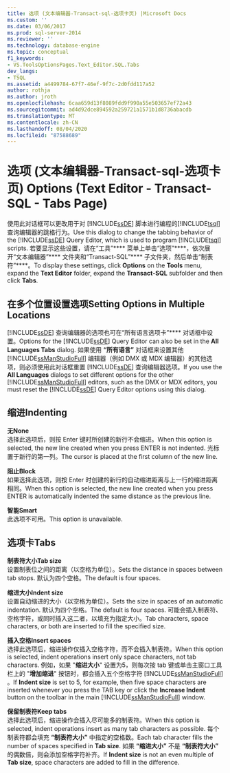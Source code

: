 ```yaml
---
title: 选项 (文本编辑器-Transact-sql-选项卡页) |Microsoft Docs
ms.custom: ''
ms.date: 03/06/2017
ms.prod: sql-server-2014
ms.reviewer: ''
ms.technology: database-engine
ms.topic: conceptual
f1_keywords:
- VS.ToolsOptionsPages.Text_Editor.SQL.Tabs
dev_langs:
- TSQL
ms.assetid: a4499784-67f7-46ef-9f7c-2d0fdd117a52
author: rothja
ms.author: jroth
ms.openlocfilehash: 6caa659d13f8089fdd9f990a55e503657ef72a43
ms.sourcegitcommit: ad4d92dce894592a259721a1571b1d8736abacdb
ms.translationtype: MT
ms.contentlocale: zh-CN
ms.lasthandoff: 08/04/2020
ms.locfileid: "87588689"
---
```

# <a name="options-text-editor---transact-sql---tabs-page"></a><span data-ttu-id="258cd-102">选项 (文本编辑器-Transact-sql-选项卡页) </span><span class="sxs-lookup"><span data-stu-id="258cd-102">Options (Text Editor - Transact-SQL - Tabs Page)</span></span>
  <span data-ttu-id="258cd-103">使用此对话框可以更改用于对 [!INCLUDE[ssDE](../includes/ssde-md.md)] 脚本进行编程的[!INCLUDE[tsql](../includes/tsql-md.md)]查询编辑器的跳格行为。</span><span class="sxs-lookup"><span data-stu-id="258cd-103">Use this dialog to change the tabbing behavior of the [!INCLUDE[ssDE](../includes/ssde-md.md)] Query Editor, which is used to program [!INCLUDE[tsql](../includes/tsql-md.md)] scripts.</span></span> <span data-ttu-id="258cd-104">若要显示这些设置，请在“工具”\*\*\*\* 菜单上单击“选项”\*\*\*\*，依次展开“文本编辑器”\*\*\*\* 文件夹和“Transact-SQL”\*\*\*\* 子文件夹，然后单击“制表符”\*\*\*\*。</span><span class="sxs-lookup"><span data-stu-id="258cd-104">To display these settings, click **Options** on the **Tools** menu, expand the **Text Editor** folder, expand the **Transact-SQL** subfolder and then click **Tabs**.</span></span>  
  
## <a name="setting-options-in-multiple-locations"></a><span data-ttu-id="258cd-105">在多个位置设置选项</span><span class="sxs-lookup"><span data-stu-id="258cd-105">Setting Options in Multiple Locations</span></span>  
 <span data-ttu-id="258cd-106">[!INCLUDE[ssDE](../includes/ssde-md.md)] 查询编辑器的选项也可在“所有语言选项卡”\*\*\*\* 对话框中设置。</span><span class="sxs-lookup"><span data-stu-id="258cd-106">Options for the [!INCLUDE[ssDE](../includes/ssde-md.md)] Query Editor can also be set in the **All Languages Tabs** dialog.</span></span> <span data-ttu-id="258cd-107">如果使用 **“所有语言”** 对话框来设置其他 [!INCLUDE[ssManStudioFull](../includes/ssmanstudiofull-md.md)] 编辑器（例如 DMX 或 MDX 编辑器）的其他选项，则必须使用此对话框重置 [!INCLUDE[ssDE](../includes/ssde-md.md)] 查询编辑器选项。</span><span class="sxs-lookup"><span data-stu-id="258cd-107">If you use the **All Languages** dialogs to set different options for the other [!INCLUDE[ssManStudioFull](../includes/ssmanstudiofull-md.md)] editors, such as the DMX or MDX editors, you must reset the [!INCLUDE[ssDE](../includes/ssde-md.md)] Query Editor options using this dialog.</span></span>  
  
## <a name="indenting"></a><span data-ttu-id="258cd-108">缩进</span><span class="sxs-lookup"><span data-stu-id="258cd-108">Indenting</span></span>  
 <span data-ttu-id="258cd-109">**无**</span><span class="sxs-lookup"><span data-stu-id="258cd-109">**None**</span></span>  
 <span data-ttu-id="258cd-110">选择此选项后，则按 Enter 键时所创建的新行不会缩进。</span><span class="sxs-lookup"><span data-stu-id="258cd-110">When this option is selected, the new line created when you press ENTER is not indented.</span></span> <span data-ttu-id="258cd-111">光标置于新行的第一列。</span><span class="sxs-lookup"><span data-stu-id="258cd-111">The cursor is placed at the first column of the new line.</span></span>  
  
 <span data-ttu-id="258cd-112">**阻止**</span><span class="sxs-lookup"><span data-stu-id="258cd-112">**Block**</span></span>  
 <span data-ttu-id="258cd-113">如果选择此选项，则按 Enter 时创建的新行的自动缩进距离与上一行的缩进距离相同。</span><span class="sxs-lookup"><span data-stu-id="258cd-113">When this option is selected, the new line created when you press ENTER is automatically indented the same distance as the previous line.</span></span>  
  
 <span data-ttu-id="258cd-114">**智能**</span><span class="sxs-lookup"><span data-stu-id="258cd-114">**Smart**</span></span>  
 <span data-ttu-id="258cd-115">此选项不可用。</span><span class="sxs-lookup"><span data-stu-id="258cd-115">This option is unavailable.</span></span>  
  
## <a name="tabs"></a><span data-ttu-id="258cd-116">选项卡</span><span class="sxs-lookup"><span data-stu-id="258cd-116">Tabs</span></span>  
 <span data-ttu-id="258cd-117">**制表符大小**</span><span class="sxs-lookup"><span data-stu-id="258cd-117">**Tab size**</span></span>  
 <span data-ttu-id="258cd-118">设置制表位之间的距离（以空格为单位）。</span><span class="sxs-lookup"><span data-stu-id="258cd-118">Sets the distance in spaces between tab stops.</span></span> <span data-ttu-id="258cd-119">默认为四个空格。</span><span class="sxs-lookup"><span data-stu-id="258cd-119">The default is four spaces.</span></span>  
  
 <span data-ttu-id="258cd-120">**缩进大小**</span><span class="sxs-lookup"><span data-stu-id="258cd-120">**Indent size**</span></span>  
 <span data-ttu-id="258cd-121">设置自动缩进的大小（以空格为单位）。</span><span class="sxs-lookup"><span data-stu-id="258cd-121">Sets the size in spaces of an automatic indentation.</span></span> <span data-ttu-id="258cd-122">默认为四个空格。</span><span class="sxs-lookup"><span data-stu-id="258cd-122">The default is four spaces.</span></span> <span data-ttu-id="258cd-123">可能会插入制表符、空格字符，或同时插入这二者，以填充为指定大小。</span><span class="sxs-lookup"><span data-stu-id="258cd-123">Tab characters, space characters, or both are inserted to fill the specified size.</span></span>  
  
 <span data-ttu-id="258cd-124">**插入空格**</span><span class="sxs-lookup"><span data-stu-id="258cd-124">**Insert spaces**</span></span>  
 <span data-ttu-id="258cd-125">选择此选项后，缩进操作仅插入空格字符，而不会插入制表符。</span><span class="sxs-lookup"><span data-stu-id="258cd-125">When this option is selected, indent operations insert only space characters, not tab characters.</span></span> <span data-ttu-id="258cd-126">例如，如果 "**缩进大小**" 设置为5，则每次按 tab 键或单击主窗口工具栏上的 "**增加缩进**" 按钮时，都会插入五个空格字符 [!INCLUDE[ssManStudioFull](../includes/ssmanstudiofull-md.md)] 。</span><span class="sxs-lookup"><span data-stu-id="258cd-126">If **Indent size** is set to 5, for example, then five space characters are inserted whenever you press the TAB key or click the **Increase Indent** button on the toolbar in the main [!INCLUDE[ssManStudioFull](../includes/ssmanstudiofull-md.md)] window.</span></span>  
  
 <span data-ttu-id="258cd-127">**保留制表符**</span><span class="sxs-lookup"><span data-stu-id="258cd-127">**Keep tabs**</span></span>  
 <span data-ttu-id="258cd-128">选择此选项后，缩进操作会插入尽可能多的制表符。</span><span class="sxs-lookup"><span data-stu-id="258cd-128">When this option is selected, indent operations insert as many tab characters as possible.</span></span> <span data-ttu-id="258cd-129">每个制表符都会填充 **“制表符大小”** 中指定的空格数。</span><span class="sxs-lookup"><span data-stu-id="258cd-129">Each tab character fills the number of spaces specified in **Tab size**.</span></span> <span data-ttu-id="258cd-130">如果 **“缩进大小”** 不是 **“制表符大小”** 的偶数倍，则会添加空格字符补齐。</span><span class="sxs-lookup"><span data-stu-id="258cd-130">If **Indent size** is not an even multiple of **Tab size**, space characters are added to fill in the difference.</span></span>  
  
  
